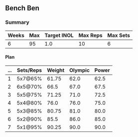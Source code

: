 ## Bench Ben

### Summary

Weeks | Max | Target INOL | Max Reps | Max Sets
--- | --- | --- | --- | ---
6 | 95 | 1.0 | 10 | 6

#### Plan

 ... | Sets/Reps | Weight | Olympic | Power
--- | --- | --- | --- | ---
1 | 5x7@65% | 61.75 | 62.0 | 62.5
2 | 6x5@70% | 66.5 | 67.0 | 67.5
3 | 5x5@75% | 71.25 | 71.0 | 72.5
4 | 5x4@80% | 76.0 | 76.0 | 75.0
5 | 5x3@85% | 80.75 | 81.0 | 80.0
6 | 5x2@90% | 85.5 | 86.0 | 85.0
7 | 5x1@95% | 90.25 | 90.0 | 90.0

